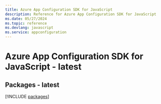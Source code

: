```yaml
---
title: Azure App Configuration SDK for JavaScript
description: Reference for Azure App Configuration SDK for JavaScript
ms.date: 05/27/2024
ms.topic: reference
ms.devlang: javascript
ms.service: appconfiguration
---
```

# Azure App Configuration SDK for JavaScript - latest
## Packages - latest
[!INCLUDE [packages](app-configuration-index.md)]